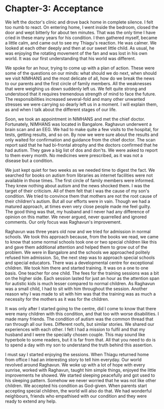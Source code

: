 # Chapter-3: Acceptance

We left the doctor's clinic and drove back home in complete silence. I felt too numb to react. On entering home, I went inside the bedroom, closed the door and wept bitterly for about ten minutes. That was the only time I have cried in these many years for his condition. I then gathered myself, became a little calm, and came out to see my Thiagu's reaction. He was calmer. We looked at each other deeply and then at our sweet little child. As usual, he was enjoying the rotating movement of the fan and was lost in his own world. It was our first understanding that his world was different.

We spoke for an hour, trying to come up with a plan of action. These were some of the questions on our minds: what should we do next, when should we visit NIMHANS and the most delicate of all, how do we break the news to our parents and the first circle of family members. All the weaknesses that were weighing us down suddenly left us. We felt quite strong and understood that it requires tremendous strength of mind to face the future. The responsibilities increased several-fold and many other unwanted stresses we were carrying so dearly left us in a moment. I will explain them, as and when I talk about the different stages of our life.

Soon, we took an appointment in NIMHANS and met the chief doctor. Fortunately, NIMHANS was located in Bangalore. Raghavun underwent a brain scan and an EEG. We had to make quite a few visits to the hospital, for tests, getting results, and so on. By now we were sure about the results and only waited for confirmation and guidance from the chief doctor. The scan report said that he had bi-frontal atrophy and the doctors confirmed that he had autism. They gave a big list of dos and don'ts. We were asked to report to them every month. No medicines were prescribed, as it was not a disease but a condition.

We just kept quiet for two weeks as we needed time to digest the fact. We searched for books on autism from libraries as internet facilities were not available in those times. The first circle of family members were informed. They knew nothing about autism and the news shocked them. I was the target of their criticism. All of them felt that I was the cause of my son's condition. We tried to convince them that mothers are not the root cause of their children's autism. But all our efforts were in vain. Though we had a matured approach, at times even very close people made me feel guilty. The good thing was that, my husband and I never had any difference of opinion on this matter. We never argued, never quarrelled and ignored comments. Our only focus was Raghavun's improvement. 

Raghavun was three years old now and we tried for admission in normal schools. We took this approach because, from the books we read, we came to know that some normal schools took one or two special children like this and gave them additional attention and helped them to grow out of the problem. We were in Bangalore and the schools we approached politely refused him admission. So, the next step was to approach special schools and special educators. There was a developmental centre for exceptional children. We took him there and started training. It was on a one to one basis.  One teacher for one child. The fees for the training sessions was a bit on the higher side. Each session lasted for just an hour as the attention span for autistic kids is much lesser compared to normal children. As Raghavun was a small child, I had to sit with him throughout the session. Another reason why I was made to sit with him was that the training was as much a necessity for the mothers as it was for the children. 

It was only after I started going to the centre, did I come to know that there were many children with this condition, and that too with worse disabilities. I made many friends. The condition of autism was the common thread that ran through all our lives. Different roofs, but similar stories. We shared our experiences with each other. I felt I had a mission to fulfil and that my husband and I were the specially chosen couple. This may sound like hyperbole to some readers, but it is far from that. All that you need to do is to spend a day with my son to understand the truth behind this assertion.

I must say I started enjoying the sessions. When Thiagu returned home from office I had an interesting story to tell him everyday. Our world revolved around Raghavun. We woke up with a lot of hope with every sunrise, worked with Raghavun, taught him simple things, enjoyed the little improvements he showed. We started sleeping peacefully and got used to his sleeping pattern. Somehow we never worried that he was not like other children. We accepted his condition as God-given. When parents start accepting special children, the world will also do that. We had wonderful neighbours, friends who empathised with our condition and they were ready to extend any help.

